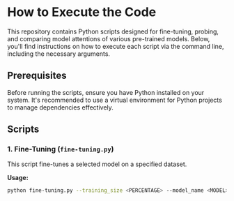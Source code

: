 # How to Execute the Code

This repository contains Python scripts designed for fine-tuning, probing, and comparing model attentions of various pre-trained models. Below, you'll find instructions on how to execute each script via the command line, including the necessary arguments.

## Prerequisites

Before running the scripts, ensure you have Python installed on your system. It's recommended to use a virtual environment for Python projects to manage dependencies effectively.

## Scripts

### 1. Fine-Tuning (`fine-tuning.py`)

This script fine-tunes a selected model on a specified dataset.

**Usage:**

```bash
python fine-tuning.py --training_size <PERCENTAGE> --model_name <MODEL>

